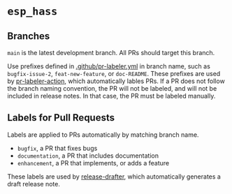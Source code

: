 # `esp_hass`

## Branches

`main` is the latest development branch. All PRs should target this branch.

Use prefixes defined in [.github/pr-labeler.yml](.github/pr-labeler.yml) in
branch name, such as `bugfix-issue-2`, `feat-new-feature`, or `doc-README`.
These prefixes are used by
[pr-labeler-action](https://github.com/TimonVS/pr-labeler-action), which
automatically lables PRs.  If a PR does not follow the branch naming
convention, the PR will not be labeled, and will not be included in release
notes. In that case, the PR must be labeled manually.

## Labels for Pull Requests

Labels are applied to PRs automatically by matching branch name.

* `bugfix`, a PR that fixes bugs
* `documentation`, a PR that includes documentation
* `enhancement`, a PR that implements, or adds a feature

These labels are used by
[release-drafter](https://github.com/release-drafter/release-drafter#change-template-variables),
which automatically generates a draft release note.
